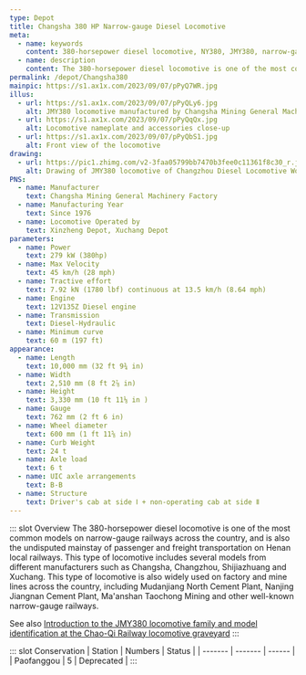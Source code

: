 ```yaml
---
type: Depot
title: Changsha 380 HP Narrow-gauge Diesel Locomotive
meta:
  - name: keywords
    content: 380-horsepower diesel locomotive, NY380, JMY380, narrow-gauge locomotive
  - name: description
    content: The 380-horsepower diesel locomotive is one of the most common models on narrow-gauge railways across the country, and is also the undisputed mainstay of passenger and freight transportation on Henan local railways. This type of locomotive includes several models from different manufacturers such as Changsha, Changzhou, Shijiazhuang and Xuchang. This type of locomotive is also widely used on factory and mine lines across the country, including Mudanjiang North Cement Plant, Nanjing Jiangnan Cement Plant, Ma'anshan Taochong Mining and other well-known narrow-gauge railways.
permalink: /depot/Changsha380
mainpic: https://s1.ax1x.com/2023/09/07/pPyQ7WR.jpg
illus:
  - url: https://s1.ax1x.com/2023/09/07/pPyQLy6.jpg
    alt: JMY380 locomotive manufactured by Changsha Mining General Machinery Factory
  - url: https://s1.ax1x.com/2023/09/07/pPyQqQx.jpg
    alt: Locomotive nameplate and accessories close-up
  - url: https://s1.ax1x.com/2023/09/07/pPyQbS1.jpg
    alt: Front view of the locomotive
drawing:
  - url: https://pic1.zhimg.com/v2-3faa05799bb7470b3fee0c11361f8c30_r.jpg
    alt: Drawing of JMY380 locomotive of Changzhou Diesel Locomotive Works (similar in structure to this model)
PNS:
  - name: Manufacturer
    text: Changsha Mining General Machinery Factory
  - name: Manufacturing Year
    text: Since 1976
  - name: Locomotive Operated by
    text: Xinzheng Depot, Xuchang Depot
parameters:
  - name: Power
    text: 279 kW (380hp)
  - name: Max Velocity
    text: 45 km/h (28 mph)
  - name: Tractive effort
    text: 7.92 kN (1780 lbf) continuous at 13.5 km/h (8.64 mph)
  - name: Engine
    text: 12V135Z Diesel engine
  - name: Transmission
    text: Diesel-Hydraulic
  - name: Minimum curve
    text: 60 m (197 ft)
appearance:
  - name: Length
    text: 10,000 mm (32 ft 9¾ in)
  - name: Width
    text: 2,510 mm (8 ft 2⅞ in)
  - name: Height
    text: 3,330 mm (10 ft 11⅛ in )
  - name: Gauge
    text: 762 mm (2 ft 6 in)
  - name: Wheel diameter
    text: 600 mm (1 ft 11⅝ in)
  - name: Curb Weight
    text: 24 t
  - name: Axle load
    text: 6 t
  - name: UIC axle arrangements
    text: B-B
  - name: Structure
    text: Driver's cab at side Ⅰ + non-operating cab at side Ⅱ
---
```


::: slot Overview
The 380-horsepower diesel locomotive is one of the most common models on narrow-gauge railways across the country, and is also the undisputed mainstay of passenger and freight transportation on Henan local railways. This type of locomotive includes several models from different manufacturers such as Changsha, Changzhou, Shijiazhuang and Xuchang. This type of locomotive is also widely used on factory and mine lines across the country, including Mudanjiang North Cement Plant, Nanjing Jiangnan Cement Plant, Ma'anshan Taochong Mining and other well-known narrow-gauge railways.

See also [Introduction to the JMY380 locomotive family and model identification at the Chao-Qi Railway locomotive graveyard](/en/column/the-investigation-of-JMY380-series)
:::

::: slot Conservation
| Station | Numbers | Status |
| ------- | ------- | ------ |
| Paofanggou | 5    | Deprecated |
:::

